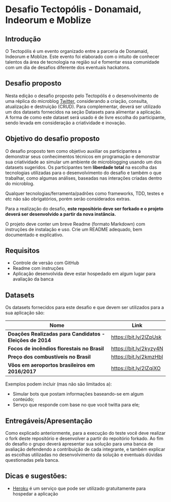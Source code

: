 # Desafio Tectopólis - Donamaid, Indeorum e Moblize

## Introdução

O Tectopólis é um evento organizado entre a parceria de Donamaid, Indeorum e Moblize. Este evento foi elaborado 
com o intuito de conhecer talentos da área de tecnologia na região sul e fomentar essa comunidade com um dia de desafios 
diferente dos eventuais hackatons.

## Desafio proposto

Nesta edição o desafio proposto pelo Tectopólis é o desenvolvimento de uma réplica do microblog [Twitter](https://twitter.com/), considerando a criação, consulta, atualização e destruição (CRUD). Para complementar, deverá ser utilizado um dos datasets fornecidos na seção Datasets para alimentar a aplicação. A forma de como este dataset será usado é de livre escolha do participante, sendo levada em consideração a criatividade e inovação.

## Objetivo do desafio proposto

O desafio proposto tem como objetivo auxiliar os participantes a demonstrar seus conhecimentos técnicos em programação e demonstrar sua criatividade ao simular um ambiente de microblogging usando um dos datasets sugeridos. Os participantes tem __liberdade total__ na escolha das tecnologias utilizadas para o desenvolvimento do desafio e também o que trabalhar, como algumas análises, baseadas nas
interações criadas dentro do microblog. 

Qualquer tecnologias/ferramenta/padrões como frameworks, TDD, testes e etc não são obrigatórios, porém serão considerados extras.

Para a realização do desafio, **este repositório deve ser forkado e o projeto deverá ser desenvolvido a partir da nova instância.**

O projeto deve conter um breve Readme (formato Markdown) com instruções de instalação e uso. Crie um README adequado, bem documentado e explicativo.

## Requisitos

- Controle de versão com GitHub
- Readme com instruções
- Aplicação desenvolvida deve estar hospedado em algum lugar para avaliação da banca

## Datasets

Os datasets fornecidos para este desafio e que devem ser utilizados para a sua aplicação são: 

| Nome | Link |
| --- | --- |
| **Doações Realizadas para Candidatos - Eleições de 2014** | https://bit.ly/2lZpUsk |
| **Focos de incêndios florestais no Brasil** | https://bit.ly/2kyzy4N |
| **Preço dos combustíveis no Brasil** | https://bit.ly/2kmzHbI |
| **Vôos em aeroportos brasileiros em 2016/2017** | https://bit.ly/2lZqiXO |

Exemplos podem incluir (mas não são limitados a):
- Simular bots que postam informações baseando-se em algum conteúdo;
- Servço que responde com base no que você twitta para ele;

## Entregáveis/Apresentação

Como explicado anteriormente, para a execução do teste você deve realizar o fork deste repositório e desenvolver a partir do repoitório forkado. 
Ao fim do desafio o grupo deverá apresentar sua solução para uma banca de avaliação defendendo a contribuição de cada integrante, e também explicar as escolhas utilizadas no desenvolvimento da solução e eventuais dúvidas questionadas pela banca.

## Dicas e sugestões:

- [Heroku](https://www.heroku.com/) é um serviço que pode ser utilizado gratuitamente para hospedar a aplicação
